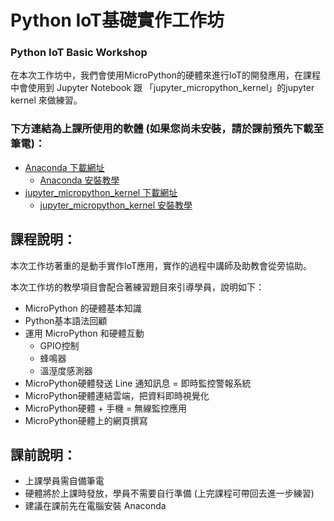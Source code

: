 # Python IoT基礎實作工作坊
### Python IoT Basic Workshop

在本次工作坊中，我們會使用MicroPython的硬體來進行IoT的開發應用，在課程中會使用到 Jupyter Notebook 跟 「jupyter_micropython_kernel」的jupyter kernel 來做練習。

### 下方連結為上課所使用的軟體 (如果您尚未安裝，請於課前預先下載至筆電)：

* [Anaconda 下載網址](https://www.anaconda.com/download/)
  * [Anaconda 安裝教學](https://goo.gl/68rgcv)
* [jupyter_micropython_kernel 下載網址](https://github.com/goatchurchprime/jupyter_micropython_kernel)
  * [jupyter_micropython_kernel 安裝教學](https://github.com/maloyang/MicroPython-with-Jupyter)

## 課程說明：

本次工作坊著重的是動手實作IoT應用，實作的過程中講師及助教會從旁協助。

本次工作坊的教學項目會配合著練習題目來引導學員，說明如下：

* MicroPython 的硬體基本知識
* Python基本語法回顧
* 運用 MicroPython 和硬體互動
  * GPIO控制
  * 蜂鳴器
  * 溫溼度感測器
* MicroPython硬體發送 Line 通知訊息 = 即時監控警報系統
* MicroPython硬體連結雲端，把資料即時視覺化
* MicroPython硬體 + 手機 = 無線監控應用
* MicroPython硬體上的網頁撰寫


## 課前說明：

* 上課學員需自備筆電
* 硬體將於上課時發放，學員不需要自行準備  (上完課程可帶回去進一步練習) 
* 建議在課前先在電腦安裝 Anaconda
